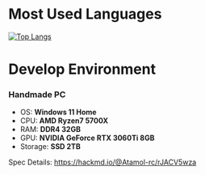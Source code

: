# Most Used Languages
[![Top Langs](https://github-readme-stats.vercel.app/api/top-langs/?username=Atamol&layout=donut-vertical)](https://github.com/Atamol/github-readme-stats)

# Develop Environment
### Handmade PC
- OS: **Windows 11 Home**
- CPU: **AMD Ryzen7 5700X**
- RAM: **DDR4 32GB**
- GPU: **NVIDIA GeForce RTX 3060Ti 8GB**
- Storage: **SSD 2TB**

Spec Details: https://hackmd.io/@Atamol-rc/rJACV5wza
